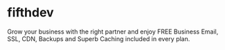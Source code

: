 # fifthdev
Grow your business with the right partner and enjoy FREE Business Email, SSL, CDN, Backups and Superb Caching included in every plan.
